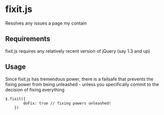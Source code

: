 fixit.js
========

Resolves any issues a page my contain

Requirements
------------

fixit.js requires any relatively recent version of jQuery (say 1.3 and up)

Usage
-----
Since fixit.js has tremendous power, there is a failsafe that prevents the fixing power
from being unleashed - unless you specifically commit to the decision of fixing everything

	$.fixit({
			doFix: true // fixing powers unleashed!
		})
